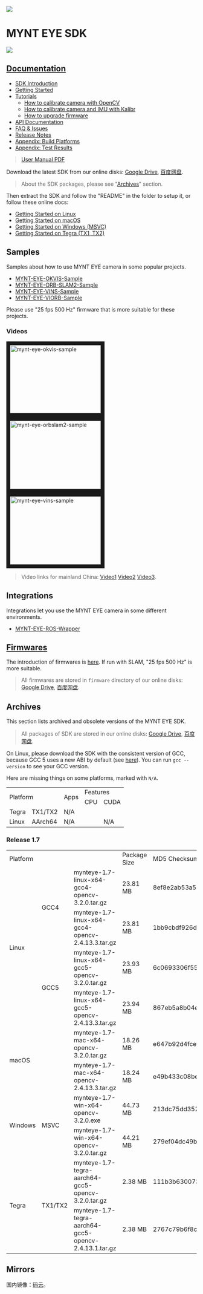 
![](https://raw.githubusercontent.com/slightech/MYNT-EYE-SDK/master/mynteye.png)

[Google Drive]: https://drive.google.com/drive/folders/1rz7swzOp9zp7Xty-o2cJzLgFYnC71WQZ
[百度网盘]: https://pan.baidu.com/s/1i5REqVz

# MYNT EYE SDK

![](https://img.shields.io/badge/MYNT%20EYE%20SDK-Release%201.7-brightgreen.svg?style=flat)

## [Documentation](https://slightech.github.io/MYNT-EYE-SDK)

* [SDK Introduction](https://slightech.github.io/MYNT-EYE-SDK/index.html)
* [Getting Started](https://slightech.github.io/MYNT-EYE-SDK/getting_started.html)
* [Tutorials](https://slightech.github.io/MYNT-EYE-SDK/tutorials.html)
    - [How to calibrate camera with OpenCV](https://slightech.github.io/MYNT-EYE-SDK/calibrate_with_opencv.html)
    - [How to calibrate camera and IMU with Kalibr](https://slightech.github.io/MYNT-EYE-SDK/calibrate_with_kalibr.html)
    - [How to upgrade firmware](https://slightech.github.io/MYNT-EYE-SDK/upgrade_firmware.html)
* [API Documentation](https://slightech.github.io/MYNT-EYE-SDK/annotated.html)
* [FAQ & Issues](https://slightech.github.io/MYNT-EYE-SDK/faq.html)
* [Release Notes](https://slightech.github.io/MYNT-EYE-SDK/release_notes.html)
* [Appendix: Build Platforms](https://slightech.github.io/MYNT-EYE-SDK/appendix_build_platforms.html)
* [Appendix: Test Results](https://slightech.github.io/MYNT-EYE-SDK/appendix_test_results.html)

> [User Manual PDF](https://github.com/slightech/MYNT-EYE-SDK/raw/master/doc/mynteye-apidoc-1.7.pdf)

Download the latest SDK from our online disks: [Google Drive][], [百度网盘][].

> About the SDK packages, please see "[Archives](https://github.com/slightech/MYNT-EYE-SDK#archives)" section.

Then extract the SDK and follow the "README" in the folder to setup it, or follow these online docs:

* [Getting Started on Linux](https://slightech.github.io/MYNT-EYE-SDK/getting_started_linux.html)
* [Getting Started on macOS](https://slightech.github.io/MYNT-EYE-SDK/getting_started_mac.html)
* [Getting Started on Windows (MSVC)](https://slightech.github.io/MYNT-EYE-SDK/getting_started_win.html)
* [Getting Started on Tegra (TX1, TX2)](https://slightech.github.io/MYNT-EYE-SDK/getting_started_tegra.html)

## Samples

Samples about how to use MYNT EYE camera in some popular projects.

* [MYNT-EYE-OKVIS-Sample](https://github.com/slightech/MYNT-EYE-OKVIS-Sample)
* [MYNT-EYE-ORB-SLAM2-Sample](https://github.com/slightech/MYNT-EYE-ORB-SLAM2-Sample)
* [MYNT-EYE-VINS-Sample](https://github.com/slightech/MYNT-EYE-VINS-Sample)
* [MYNT-EYE-VIORB-Sample](https://github.com/slightech/MYNT-EYE-VIORB-Sample)

Please use "25 fps 500 Hz" firmware that is more suitable for these projects.

### Videos

<a href="https://www.youtube.com/embed/MB3Fxkj32a8" target="_blank"><img src="http://img.youtube.com/vi/MB3Fxkj32a8/0.jpg"
alt="mynt-eye-okvis-sample" width="240" height="180" border="10" /></a>
<a href="https://www.youtube.com/embed/Z9K0L5jiVYY" target="_blank"><img src="http://img.youtube.com/vi/Z9K0L5jiVYY/0.jpg"
alt="mynt-eye-orbslam2-sample" width="240" height="180" border="10" /></a>
<a href="https://www.youtube.com/embed/yLm2m2P6-a4" target="_blank"><img src="http://img.youtube.com/vi/yLm2m2P6-a4/0.jpg"
alt="mynt-eye-vins-sample" width="240" height="180" border="10" /></a>

> Video links for mainland China: [Video1](https://v.qq.com/x/page/z0555rye6zq.html) [Video2](https://v.qq.com/x/page/z0555wwlot3.html) [Video3](https://v.qq.com/x/page/g05558aekb1.html).

## Integrations

Integrations let you use the MYNT EYE camera in some different environments.

* [MYNT-EYE-ROS-Wrapper](https://github.com/slightech/MYNT-EYE-ROS-Wrapper)

## [Firmwares](https://github.com/slightech/MYNT-EYE-SDK/tree/master/firmware)

The introduction of firmwares is [here](https://github.com/slightech/MYNT-EYE-SDK/tree/master/firmware). If run with SLAM, "25 fps 500 Hz" is more suitable.

> All firmwares are stored in `firmware` directory of our online disks: [Google Drive][], [百度网盘][].

## Archives

This section lists archived and obsolete versions of the MYNT EYE SDK.

> All packages of SDK are stored in our online disks: [Google Drive][], [百度网盘][].

On Linux, please download the SDK with the consistent version of GCC, because GCC 5 uses a new ABI by default (see [here](https://gcc.gnu.org/gcc-5/changes.html#libstdcxx)). You can run `gcc --version` to see your GCC version.

Here are missing things on some platforms, marked with `N/A`.

<table>
  <tr>
    <td rowspan="2" colspan="2">Platform</td>
    <td rowspan="2">Apps</td>
    <td colspan="2">Features</td>
  </tr>
  <tr>
    <td>CPU</td>
    <td>CUDA</td>
  </tr>
  <tr>
    <td>Tegra</td>
    <td>TX1/TX2</td>
    <td>N/A</td>
    <td></td>
    <td></td>
  </tr>
  <tr>
    <td>Linux</td>
    <td>AArch64</td>
    <td>N/A</td>
    <td></td>
    <td>N/A</td>
  </tr>
</table>

### Release 1.7

<table>
  <tr>
    <td colspan="3">Platform</td>
    <td>Package Size</td>
    <td>MD5 Checksum</td>
  </tr>
  <tr>
    <td rowspan="4">Linux</td>
    <td rowspan="2">GCC4</td>
    <td>mynteye-1.7-linux-x64-gcc4-opencv-3.2.0.tar.gz</td>
    <td>23.81 MB</td>
    <td>8ef8e2ab53a51627a9bb6cd508c69c5e</td>
  </tr>
  <tr>
    <td>mynteye-1.7-linux-x64-gcc4-opencv-2.4.13.3.tar.gz</td>
    <td>23.81 MB</td>
    <td>1bb9cbdf926db137b0ed3b49ed5ca91a</td>
  </tr>
  <tr>
    <td rowspan="2">GCC5</td>
    <td>mynteye-1.7-linux-x64-gcc5-opencv-3.2.0.tar.gz</td>
    <td>23.93 MB</td>
    <td>6c0693306f55f13e492ff13793f678f0</td>
  </tr>
  <tr>
    <td>mynteye-1.7-linux-x64-gcc5-opencv-2.4.13.3.tar.gz</td>
    <td>23.94 MB</td>
    <td>867eb5a8b04e7c602334df69bbe7c3c5</td>
  </tr>
  <tr>
    <td rowspan="2">macOS</td>
    <td rowspan="2"></td>
    <td>mynteye-1.7-mac-x64-opencv-3.2.0.tar.gz</td>
    <td>18.26 MB</td>
    <td>e647b92d4fcefb4d5659f39b301ad7c5</td>
  </tr>
  <tr>
    <td>mynteye-1.7-mac-x64-opencv-2.4.13.3.tar.gz</td>
    <td>18.24 MB</td>
    <td>e49b433c08be59e604d7b0191984f070</td>
  </tr>
  <tr>
    <td rowspan="2">Windows</td>
    <td rowspan="2">MSVC</td>
    <td>mynteye-1.7-win-x64-opencv-3.2.0.exe</td>
    <td>44.73 MB</td>
    <td>213dc75dd35281fba282181817ae5567</td>
  </tr>
  <tr>
    <td>mynteye-1.7-win-x64-opencv-3.2.0.tar.gz</td>
    <td>44.21 MB</td>
    <td>279ef04dc49bef23c70179ce105ab423</td>
  </tr>
  <tr>
    <td rowspan="2">Tegra</td>
    <td rowspan="2">TX1/TX2</td>
    <td>mynteye-1.7-tegra-aarch64-gcc5-opencv-3.2.0.tar.gz</td>
    <td>2.38 MB</td>
    <td>111b3b6300739c51ab0d3d9d35c8c2e7</td>
  </tr>
  <tr>
    <td>mynteye-1.7-tegra-aarch64-gcc5-opencv-2.4.13.1.tar.gz</td>
    <td>2.38 MB</td>
    <td>2767c79b6f8c4ae84433b5a93cebbe8f</td>
  </tr>
</table>

## Mirrors

国内镜像：[码云](https://gitee.com/mynt/MYNT-EYE-SDK)。
